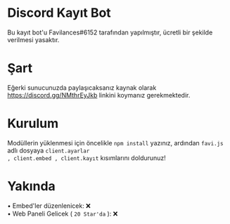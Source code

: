 # Discord Kayıt Bot

Bu kayıt bot'u Favilances#6152 tarafından yapılmıştır, ücretli bir şekilde verilmesi yasaktır.

# Şart
Eğerki sunucunuzda paylaşıcaksanız kaynak olarak https://discord.gg/NMthrEyJkb linkini koymanız gerekmektedir.

# Kurulum

Modüllerin yüklenmesi için öncelikle <code>npm install</code> yazınız,
ardından <code>favi.js</code> adlı dosyaya <code>client.ayarlar , client.embed , client.kayıt</code> kısımlarını doldurunuz!

# Yakında

• Embed'ler düzenlenicek: ❌<br>
• Web Paneli Gelicek ( `20 Star'da` ): ❌<br>

